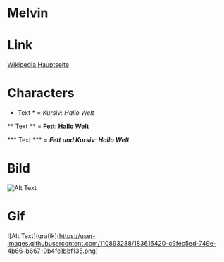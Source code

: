 # Melvin

# Link

[Wikipedia Hauptseite](https://de.wikipedia.org/wiki/Wikipedia:Hauptseite)


# Characters
* Text * =
*Kursiv*:
*Hallo Welt*

** Text ** =
**Fett**: 
**Hallo Welt**

*** Text *** =
***Fett und Kursiv***:
***Hallo Welt***


# Bild
![Alt Text](https://user-images.githubusercontent.com/110893288/183603239-1c063f90-0301-4d8b-9ee7-d09e4c973c22.png)

# Gif
![Alt Text](grafik](https://user-images.githubusercontent.com/110893288/183616420-c9fec5ed-749e-4b66-b667-0b4fe1bbf135.png)
